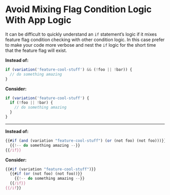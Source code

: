 # Avoid Mixing Flag Condition Logic With App Logic

It can be difficult to quickly understand an `if` statement’s logic if it mixes feature flag condition checking with other condition logic. In this case prefer to make your code more verbose and nest the `if` logic for the short time that the feature flag will exist.

**Instead of:**

```js
if (variation('feature-cool-stuff') && (!foo || !bar)) {
  // do something amazing
}
```

**Consider:**

```js
if (variation('feature-cool-stuff') {
  if (!foo || !bar) {
    // do something amazing
  }
}
```

---

**Instead of:**

```js
{{#if (and (variation "feature-cool-stuff") (or (not foo) (not foo)))}}
  {{!-- do something amazing --}}
{{/if}}
```

**Consider:**

```js
{{#if (variation "feature-cool-stuff")}}
  {{#if (or (not foo) (not foo))}}
    {{!-- do something amazing --}}
  {{/if}}
{{/if}}
```



